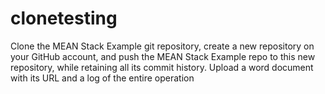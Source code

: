 # clonetesting
Clone the MEAN Stack Example git repository, create a new repository on your GitHub account, and push the MEAN Stack Example repo to this new repository, while retaining all its commit history. Upload a word document with its URL and a log of the entire operation
